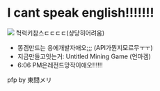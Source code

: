 # I cant speak english!!!!!!! #

![](https://static.wikia.nocookie.net/606pm/images/1/1d/LockyCharms.png/revision/latest?cb=20231210021856)
헉럭키참스ㄷㄷㄷㄷ(상당히어려움)

- 똥겜만드는 응에개발자애오;;; (API가뭔지모르무ㅜㅜ)
- 지금만들고잇는거: Untitled Mining Game (언마겜)
- 6:06 PM은레전드망작이애오!!!!!!

pfp by 東間メリ
